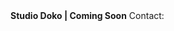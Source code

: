 <!doctype html>
<html>
<head>
<title>Studio Doko | Coming Soon</title>
<meta name="description" content="Studio Doko website.">
<meta name="keywords" content="ios android pc game developer">
</head>
<body>
<b>Studio Doko | Coming Soon</b>
Contact: <a href="javascript:location='mailto:\u0068\u0065\u006c\u006c\u006f\u0040\u0073\u0074\u0075\u0064\u0069\u006f\u0064\u006f\u006b\u006f\u002e\u0063\u006f\u006d';void 0"><script type="text/javascript">document.write('\u0068\u0065\u006c\u006c\u006f\u0040\u0073\u0074\u0075\u0064\u0069\u006f\u0064\u006f\u006b\u006f\u002e\u0063\u006f\u006d')</script></a>
</body>
</html>
